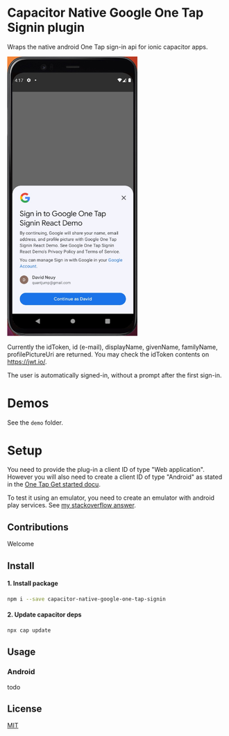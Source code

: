 # Capacitor Native Google One Tap Signin plugin

Wraps the native android One Tap sign-in api for ionic capacitor apps.

<img src="screenshots/one-tap-sign-in-demo.jpg" alt="One tap signin screenshot" width=300/>

Currently the idToken, id (e-mail), displayName, givenName, familyName, profilePictureUri are returned. You may check the idToken contents on https://jwt.io/.

The user is automatically signed-in, without a prompt after the first sign-in.


# Demos
See the `demo` folder.

# Setup
You need to provide the plug-in a client ID of type "Web application". However you will also need to create a client ID of type "Android" as stated in the [One Tap Get started docu](https://developers.google.cn/identity/one-tap/android/get-started).

To test it using an emulator, you need to create an emulator with android play services. See [my stackoverflow answer](https://stackoverflow.com/questions/71325279/missing-featurename-auth-api-credentials-begin-sign-in-version-6/75285717#75285717).

## Contributions

Welcome

## Install

#### 1. Install package

```sh
npm i --save capacitor-native-google-one-tap-signin
```

#### 2. Update capacitor deps

```sh
npx cap update
```

## Usage

### Android

todo

## License

[MIT](./LICENSE)
